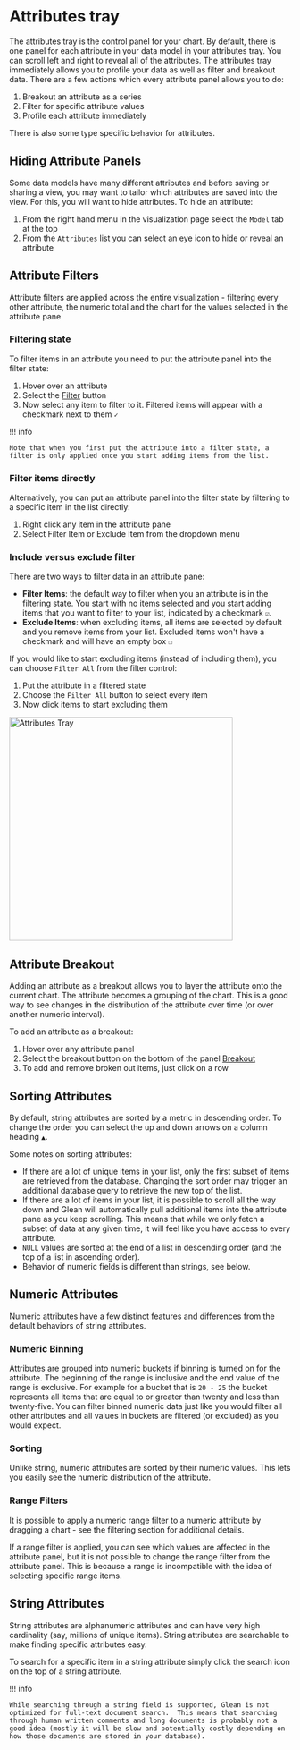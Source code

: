 # Attributes tray

The attributes tray is the control panel for your chart.  By default, there is one panel for each attribute in your data model in your attributes tray.  You can scroll left and right to reveal all of the attributes.  The attributes tray immediately allows you to profile your data as well as filter and breakout data.  There are a few actions which every attribute panel allows you to do:

1. Breakout an attribute as a series
2. Filter for specific attribute values
3. Profile each attribute immediately

There is also some type specific behavior for attributes.

## Hiding Attribute Panels

Some data models have many different attributes and before saving or sharing a view, you may want to tailor which attributes are saved into the view.  For this, you will want to hide attributes.  To hide an attribute:

1. From the right hand menu in the visualization page select the `Model` tab at the top
2. From the `Attributes` list you can select an eye icon to hide or reveal an attribute

## Attribute Filters

Attribute filters are applied across the entire visualization - filtering every other attribute, the numeric total and the chart for the values selected in the attribute pane

### Filtering state

To filter items in an attribute you need to put the attribute panel into the filter state:

1. Hover over an attribute
2. Select the [Filter](Filter)  button
3. Now select any item to filter to it.  Filtered items will appear with a checkmark next to them `✓`

!!! info

    Note that when you first put the attribute into a filter state, a filter is only applied once you start adding items from the list.

### Filter items directly

Alternatively, you can put an attribute panel into the filter state by filtering to a specific item in the list directly:

1. Right click any item in the attribute pane
2. Select Filter Item or Exclude Item from the dropdown menu

### Include versus exclude filter

There are two ways to filter data in an attribute pane:

- **Filter Items**: the default way to filter when you an attribute is in the filtering state.  You start with no items selected and you start adding items that you want to filter to your list, indicated by a checkmark `☑`.
- **Exclude Items**: when excluding items, all items are selected by default and you remove items from your list.  Excluded items won't have a checkmark and will have an empty box `☐`

If you would like to start excluding items (instead of including them), you can choose `Filter All` from the filter control:

1. Put the attribute in a filtered state
2. Choose the `Filter All` button to select every item
3. Now click items to start excluding them

<img src="/assets/Screen_Shot_2020-08-20_at_11.43.11_AM.png" alt="Attributes Tray" width="400" />

## Attribute Breakout

Adding an attribute as a breakout allows you to layer the attribute onto the current chart.  The attribute becomes a grouping of the chart.  This is a good way to see changes in the distribution of the attribute over time (or over another numeric interval).

To add an attribute as a breakout:

1. Hover over any attribute panel
2. Select the breakout button on the bottom of the panel [Breakout](Breakout)
3. To add and remove broken out items, just click on a row

## Sorting Attributes

By default, string attributes are sorted by a metric in descending order.  To change the order you can select the up and down arrows on a column heading `▲`.  

Some notes on sorting attributes:

- If there are a lot of unique items in your list, only the first subset of items are retrieved from the database.  Changing the sort order may trigger an additional database query to retrieve the new top of the list.
- If there are a lot of items in your list, it is possible to scroll all the way down and Glean will automatically pull additional items into the attribute pane as you keep scrolling.  This means that while we only fetch a subset of data at any given time, it will feel like you have access to every attribute.
- `NULL` values are sorted at the end of a list in descending order (and the top of a list in ascending order).
- Behavior of numeric fields is different than strings, see below.

## Numeric Attributes

Numeric attributes have a few distinct features and differences from the default behaviors of string attributes.

### Numeric Binning

Attributes are grouped into numeric buckets if binning is turned on for the attribute.  The beginning of the range is inclusive and the end value of the range is exclusive.  For example for a bucket that is `20 - 25` the bucket represents all items that are equal to or greater than twenty and less than twenty-five.  You can filter binned numeric data just like you would filter all other attributes and all values in buckets are filtered (or excluded) as you would expect.

### Sorting

Unlike string, numeric attributes are sorted by their numeric values.  This lets you easily see the numeric distribution of the attribute.

### Range Filters

It is possible to apply a numeric range filter to a numeric attribute by dragging a chart - see the filtering section for additional details.

If a range filter is applied, you can see which values are affected in the attribute panel, but it is not possible to change the range filter from the attribute panel.  This is because a range is incompatible with the idea of selecting specific range items.

## String Attributes

String attributes are alphanumeric attributes and can have very high cardinality (say, millions of unique items).  String attributes are searchable to make finding specific attributes easy.

To search for a specific item in a string attribute simply click the search icon on the top of a string attribute.

!!! info

    While searching through a string field is supported, Glean is not optimized for full-text document search.  This means that searching through human written comments and long documents is probably not a good idea (mostly it will be slow and potentially costly depending on how those documents are stored in your database).
